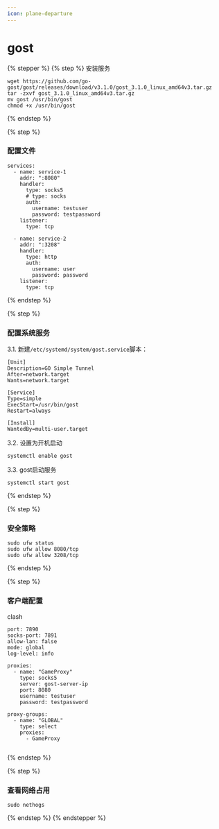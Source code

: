 ```yaml
---
icon: plane-departure
---
```


# gost

{% stepper %}
{% step %}
安装服务

```
wget https://github.com/go-gost/gost/releases/download/v3.1.0/gost_3.1.0_linux_amd64v3.tar.gz
tar -zxvf gost_3.1.0_linux_amd64v3.tar.gz
mv gost /usr/bin/gost
chmod +x /usr/bin/gost
```
{% endstep %}

{% step %}
### 配置文件

```
services:
  - name: service-1
    addr: ":8080"
    handler:
      type: socks5
      # type: socks
      auth:
        username: testuser
        password: testpassword
    listener:
      type: tcp    

  - name: service-2
    addr: ":3208"
    handler:
      type: http
      auth:
        username: user
        password: password
    listener:
      type: tcp

```
{% endstep %}

{% step %}
### 配置系统服务

3.1. 新建`/etc/systemd/system/gost.service`脚本：

```
[Unit]
Description=GO Simple Tunnel
After=network.target
Wants=network.target

[Service]
Type=simple
ExecStart=/usr/bin/gost
Restart=always

[Install]
WantedBy=multi-user.target
```

3.2. 设置为开机启动

```
systemctl enable gost
```

3.3. gost启动服务

```
systemctl start gost
```
{% endstep %}

{% step %}
### 安全策略

```
sudo ufw status
sudo ufw allow 8080/tcp
sudo ufw allow 3208/tcp
```
{% endstep %}

{% step %}
### 客户端配置

clash

```
port: 7890
socks-port: 7891
allow-lan: false
mode: global
log-level: info

proxies:
  - name: "GameProxy"
    type: socks5
    server: gost-server-ip
    port: 8080
    username: testuser
    password: testpassword

proxy-groups:
  - name: "GLOBAL"
    type: select
    proxies:
      - GameProxy
      
```
{% endstep %}

{% step %}
### 查看网络占用

```
sudo nethogs
```
{% endstep %}
{% endstepper %}
